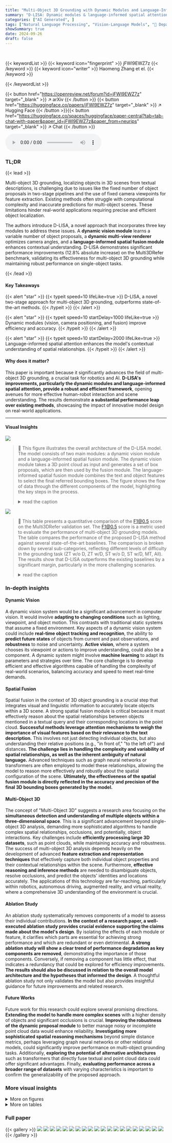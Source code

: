 ```yaml
---
title: "Multi-Object 3D Grounding with Dynamic Modules and Language-Informed Spatial Attention"
summary: "D-LISA: Dynamic modules & language-informed spatial attention revolutionizes multi-object 3D grounding, surpassing state-of-the-art accuracy by 12.8%."
categories: ["AI Generated", ]
tags: ["Natural Language Processing", "Vision-Language Models", "🏢 Department of Computer Science, Purdue University",]
showSummary: true
date: 2024-09-26
draft: false
---
```


<br>

{{< keywordList >}}
{{< keyword icon="fingerprint" >}} jFWl9EWZ7z {{< /keyword >}}
{{< keyword icon="writer" >}} Haomeng Zhang et el. {{< /keyword >}}
 
{{< /keywordList >}}

{{< button href="https://openreview.net/forum?id=jFWl9EWZ7z" target="_blank" >}}
↗ arXiv
{{< /button >}}
{{< button href="https://huggingface.co/papers/jFWl9EWZ7z" target="_blank" >}}
↗ Hugging Face
{{< /button >}}{{< button href="https://huggingface.co/spaces/huggingface/paper-central?tab=tab-chat-with-paper&paper_id=jFWl9EWZ7z&paper_from=neurips" target="_blank" >}}
↗ Chat
{{< /button >}}




<audio controls>
    <source src="https://ai-paper-reviewer.com/jFWl9EWZ7z/podcast.wav" type="audio/wav">
    Your browser does not support the audio element.
</audio>


### TL;DR


{{< lead >}}

Multi-object 3D grounding, localizing objects in 3D scenes from textual descriptions, is challenging due to issues like the fixed number of object proposals in two-stage pipelines and the use of fixed camera viewpoints for feature extraction.  Existing methods often struggle with computational complexity and inaccurate predictions for multi-object scenes.  These limitations hinder real-world applications requiring precise and efficient object localization. 



The authors introduce D-LISA, a novel approach that incorporates three key modules to address these issues.  A **dynamic vision module** learns a variable number of object proposals, a **dynamic multi-view renderer** optimizes camera angles, and a **language-informed spatial fusion module** enhances contextual understanding.  D-LISA demonstrates significant performance improvements (12.8% absolute increase) on the Multi3DRefer benchmark, validating its effectiveness for multi-object 3D grounding while maintaining robust performance on single-object tasks.

{{< /lead >}}


#### Key Takeaways

{{< alert "star" >}}
{{< typeit speed=10 lifeLike=true >}} D-LISA, a novel two-stage approach for multi-object 3D grounding, outperforms state-of-the-art methods. {{< /typeit >}}
{{< /alert >}}

{{< alert "star" >}}
{{< typeit speed=10 startDelay=1000 lifeLike=true >}} Dynamic modules (vision, camera positioning, and fusion) improve efficiency and accuracy. {{< /typeit >}}
{{< /alert >}}

{{< alert "star" >}}
{{< typeit speed=10 startDelay=2000 lifeLike=true >}} Language-informed spatial attention enhances the model's contextual understanding of spatial relationships. {{< /typeit >}}
{{< /alert >}}

#### Why does it matter?
This paper is important because it significantly advances the field of multi-object 3D grounding, a crucial task for robotics and AI.  **D-LISA's improvements, particularly the dynamic modules and language-informed spatial attention, provide a robust and efficient framework**, opening avenues for more effective human-robot interaction and scene understanding.  The results demonstrate **a substantial performance leap over existing methods**, showcasing the impact of innovative model design on real-world applications.

------
#### Visual Insights



![](https://ai-paper-reviewer.com/jFWl9EWZ7z/figures_2_1.jpg)

> 🔼 This figure illustrates the overall architecture of the D-LISA model. The model consists of two main modules: a dynamic vision module and a language-informed spatial fusion module. The dynamic vision module takes a 3D point cloud as input and generates a set of box proposals, which are then used by the fusion module. The language-informed spatial fusion module combines the text and object features to select the final referred bounding boxes. The figure shows the flow of data through the different components of the model, highlighting the key steps in the process.
> <details>
> <summary>read the caption</summary>
> Figure 1: Illustration of the overall pipeline. Our D-LISA processes the 3D point cloud through the dynamic visual module (Sec. 3.1) and encodes the text description through a text encoder. The visual and word features are fused through a language informed spatial fusion module (Sec. 3.2).
> </details>





![](https://ai-paper-reviewer.com/jFWl9EWZ7z/tables_5_1.jpg)

> 🔼 This table presents a quantitative comparison of the F1@0.5 score on the Multi3DRefer validation set.  The F1@0.5 score is a metric used to evaluate the performance of multi-object 3D grounding models. The table compares the performance of the proposed D-LISA method against several state-of-the-art baselines.  The comparison is broken down by several sub-categories, reflecting different levels of difficulty in the grounding task (ZT w/o D, ZT w/D, ST w/o D, ST w/D, MT, All).  The results show that D-LISA outperforms the existing baselines by a significant margin, particularly in the more challenging scenarios.
> <details>
> <summary>read the caption</summary>
> Table 1: Quantitative comparison of F1@0.5 on the Multi3DRefer [52] val set.
> </details>





### In-depth insights


#### Dynamic Vision
A dynamic vision system would be a significant advancement in computer vision.  It would involve **adapting to changing conditions** such as lighting, viewpoint, and object motion. This contrasts with traditional static systems that assume a fixed environment.  Key aspects of a dynamic vision system could include **real-time object tracking and recognition**, the ability to **predict future states** of objects from current and past observations, and **robustness** to noise and uncertainty. **Active vision**, where a system chooses its viewpoint or actions to improve understanding, could also be a component.  A dynamic system might involve **machine learning** to adapt its parameters and strategies over time. The core challenge is to develop efficient and effective algorithms capable of handling the complexity of real-world scenarios, balancing accuracy and speed to meet real-time demands.

#### Spatial Fusion
Spatial fusion in the context of 3D object grounding is a crucial step that integrates visual and linguistic information to accurately locate objects within a 3D scene.  A strong spatial fusion module is critical because it must effectively reason about the spatial relationships between objects mentioned in a textual query and their corresponding locations in the point cloud.  **Successful methods leverage attention mechanisms to weigh the importance of visual features based on their relevance to the text description.** This involves not just detecting individual objects, but also understanding their relative positions (e.g., "in front of," "to the left of") and distances. **The challenge lies in handling the complexity and variability of spatial relationships, as well as the inherent ambiguity of natural language.**  Advanced techniques such as graph neural networks or transformers are often employed to model these relationships, allowing the model to reason more effectively and robustly about the spatial configuration of the scene.  **Ultimately, the effectiveness of the spatial fusion module is directly reflected in the accuracy and precision of the final 3D bounding boxes generated by the model.**

#### Multi-Object 3D
The concept of "Multi-Object 3D" suggests a research area focusing on the **simultaneous detection and understanding of multiple objects within a three-dimensional space**.  This is a significant advancement beyond single-object 3D analysis, demanding more sophisticated algorithms to handle complex spatial relationships, occlusions, and potentially, object interactions.  Key challenges include **efficiently processing large 3D datasets**, such as point clouds, while maintaining accuracy and robustness.  The success of multi-object 3D analysis depends heavily on the development of advanced **feature extraction and representation techniques** that effectively capture both individual object properties and their contextual relationships within the scene.  Furthermore, **effective reasoning and inference methods** are needed to disambiguate objects, resolve occlusions, and predict the objects' identities and locations accurately.  The applications of this technology are far-reaching, particularly within robotics, autonomous driving, augmented reality, and virtual reality, where a comprehensive 3D understanding of the environment is crucial.

#### Ablation Study
An ablation study systematically removes components of a model to assess their individual contributions.  **In the context of a research paper, a well-executed ablation study provides crucial evidence supporting the claims made about the model's design**. By isolating the effects of each module or feature, it clarifies which parts are essential for achieving strong performance and which are redundant or even detrimental.  **A strong ablation study will show a clear trend of performance degradation as key components are removed**, demonstrating the importance of those components.  Conversely, if removing a component has little effect, that indicates a redundancy that could be explored for efficiency improvements. **The results should also be discussed in relation to the overall model architecture and the hypotheses that informed the design**.  A thoughtful ablation study not only validates the model but also provides insightful guidance for future improvements and related research.

#### Future Works
Future work for this research could explore several promising directions.  **Extending the model to handle more complex scenes** with a higher density of objects and significant occlusions is crucial.  **Improving the robustness of the dynamic proposal module** to better manage noisy or incomplete point cloud data would enhance reliability.  **Investigating more sophisticated spatial reasoning mechanisms** beyond simple distance metrics, perhaps leveraging graph neural networks or other relational models, could significantly improve performance on multi-object grounding tasks.  Additionally, **exploring the potential of alternative architectures** such as transformers that directly fuse textual and point cloud data could offer significant advantages. Finally, **evaluating performance across a broader range of datasets** with varying characteristics is important to confirm the generalizability of the proposed approach.


### More visual insights

<details>
<summary>More on figures
</summary>


![](https://ai-paper-reviewer.com/jFWl9EWZ7z/figures_4_1.jpg)

> 🔼 This figure illustrates the Language-Informed Spatial Attention (LISA) module.  It shows how the module integrates visual features (F), sentence features (g), box proposals (B), box centers, and spatial distances (D) to produce a spatial score (B) which is then used to balance visual attention weights and spatial relations for improved contextual understanding. The process involves several steps including computing queries (Q) and keys (K) from the visual features, calculating spatial scores (B) based on the sentence and visual features, and then using a weighted combination of standard attention and spatial attention to refine the visual features.  The final output is the language-informed spatial attention.
> <details>
> <summary>read the caption</summary>
> Figure 2: Illustration of language informed spatial attention (LISA). We model the object relations through spatial distance D. For each box proposal, a spatial score is predicted to balance the visual attention weights and spatial relations.
> </details>



![](https://ai-paper-reviewer.com/jFWl9EWZ7z/figures_6_1.jpg)

> 🔼 This figure shows a qualitative comparison of the proposed D-LISA model with two other state-of-the-art methods (M3DRef-CLIP and M3DRef-CLIP w/NMS) on the Multi3DRefer validation set.  Each row represents a different scene and text description. The visualizations demonstrate the ability of each model to accurately locate the target objects mentioned in the text description within the 3D scene. The ground truth is shown for comparison.
> <details>
> <summary>read the caption</summary>
> Figure 3: Qualitative examples of Multi3DRefer val set. For each scene-text pair, we visualize the predictions of M3DRef-CLIP, M3DRef-CLIP w/NMS, D-LISA and ground truth labels in magenta/blue/green/red separately.
> </details>



![](https://ai-paper-reviewer.com/jFWl9EWZ7z/figures_8_1.jpg)

> 🔼 This figure shows the qualitative results of using a dynamic multi-view renderer in comparison to a fixed pose renderer. The left side shows the learned pose distribution, and the right side shows rendered 2D images using both dynamic and fixed camera poses.  The dynamic pose adaptation improves rendering quality.
> <details>
> <summary>read the caption</summary>
> Figure 4: Qualitative results of dynamic multi-view renderer. On the left, we show the learned pose distribution over the Multi3DRefer val set and visualize one camera ray example. On the right, we present examples of comparison between rendering with fixed pose and dynamic learned pose.
> </details>



![](https://ai-paper-reviewer.com/jFWl9EWZ7z/figures_8_2.jpg)

> 🔼 This figure shows the qualitative results obtained by using a dynamic multi-view renderer. The left part of the figure displays the learned pose distribution and a sample camera ray from the Multi3DRefer validation set. The right part compares the rendering results obtained with fixed and dynamic camera poses. This comparison visually demonstrates the benefits of using dynamic camera poses in generating 2D image features.
> <details>
> <summary>read the caption</summary>
> Figure 4: Qualitative results of dynamic multi-view renderer. On the left, we show the learned pose distribution over the Multi3DRefer val set and visualize one camera ray example. On the right, we present examples of comparison between rendering with fixed pose and dynamic learned pose.
> </details>



![](https://ai-paper-reviewer.com/jFWl9EWZ7z/figures_16_1.jpg)

> 🔼 This figure shows qualitative results on the Multi3DRefer validation dataset.  It provides a visual comparison of the bounding box predictions generated by three different models (M3DRef-CLIP, M3DRef-CLIP with Non-Maximum Suppression, and D-LISA) against the ground truth for several scene-text pairs. The color coding helps in differentiating the predictions from each model and the ground truth.
> <details>
> <summary>read the caption</summary>
> Figure 3: Qualitative examples of Multi3DRefer val set. For each scene-text pair, we visualize the predictions of M3DRef-CLIP, M3DRef-CLIP w/NMS, D-LISA and ground truth labels in magenta/blue/green/red separately.
> </details>



![](https://ai-paper-reviewer.com/jFWl9EWZ7z/figures_17_1.jpg)

> 🔼 This figure presents qualitative results for the single-target with distractors (ST w/D) category of the Multi3DRefer validation set.  It shows the predictions of three models (M3DRef-CLIP, M3DRef-CLIP with Non-Maximum Suppression (NMS), and the proposed D-LISA model) along with the ground truth labels for three different scene-text pairs. Each pair shows a 3D point cloud of a scene and an associated textual description.  The goal is to visually compare the accuracy of the bounding boxes predicted by the three methods for various objects described in the text. Different colors represent the boxes for different models or the ground truth.
> <details>
> <summary>read the caption</summary>
> Figure A2: Additional qualitative examples of Multi3DRefer val set in ST w/D category. For each scene-text pair, we visualize the predictions of M3DRef-CLIP, M3DRef-CLIP w/NMS, D-LISA and ground truth labels in magenta/blue/green/red separately.
> </details>



</details>




<details>
<summary>More on tables
</summary>


![](https://ai-paper-reviewer.com/jFWl9EWZ7z/tables_7_1.jpg)
> 🔼 This table presents a quantitative comparison of various methods on the ScanRefer dataset for single-object 3D grounding.  The metric used is Acc@0.5 (accuracy at Intersection over Union threshold of 0.5). Results are shown separately for three categories of object instances: Unique, Multiple, and All (combination of Unique and Multiple).  For methods marked with an asterisk (*), the reported results are the best achieved when using additional captioning training data. The table highlights the performance of the proposed D-LISA method in comparison to existing state-of-the-art methods.
> <details>
> <summary>read the caption</summary>
> Table 2: Acc@0.5 of different methods on the ScanRefer dataset [8]. For joint models indicated by *, the best grounding performance with extra captioning training data is reported.
> </details>

![](https://ai-paper-reviewer.com/jFWl9EWZ7z/tables_7_2.jpg)
> 🔼 This table presents a quantitative comparison of the performance of various methods on the Nr3D dataset for single-object 3D grounding.  It breaks down the accuracy (Acc@0.5) across different subsets of the dataset categorized by difficulty (Easy, Hard), viewpoint dependency (View-Dep, View-Indep), and overall performance.  The table allows for a comparison of D-LISA against several state-of-the-art baselines, highlighting the relative strengths and weaknesses of each approach under various conditions.
> <details>
> <summary>read the caption</summary>
> Table 3: Grounding accuracy of different methods on Nr3D dataset [2].
> </details>

![](https://ai-paper-reviewer.com/jFWl9EWZ7z/tables_8_1.jpg)
> 🔼 This table presents the ablation study results for the proposed D-LISA model. It shows the impact of each module (Language-informed spatial fusion, Dynamic box proposal, and Dynamic multi-view renderer) on the overall performance. By comparing different rows, we can see how each module contributes to the improvements in the F1@0.5 score across various sub-categories of the Multi3DRefer dataset.
> <details>
> <summary>read the caption</summary>
> Table 4: Ablation study of proposed modules on Multi3DRefer dataset. 'LIS.', 'DBP.' and 'DMR.' stands for 'Language informed spatial fusion', ‘Dynamic box proposal', and 'Dynamic multi-view renderer' respectively.
> </details>

![](https://ai-paper-reviewer.com/jFWl9EWZ7z/tables_9_1.jpg)
> 🔼 This table presents a breakdown of the computational cost, measured in FLOPs (floating-point operations) and inference time (in seconds), for each module of the proposed D-LISA model.  It compares the computational cost of the baseline modules (detector, multi-view renderer, and fusion) with their dynamic counterparts. This allows for a quantitative analysis of the computational overhead introduced by the dynamic components. The table shows that the dynamic box proposal and multi-view renderer modules add minimal computational cost compared to their baseline versions.  The dynamic components improve model accuracy while keeping the overall model efficient.
> <details>
> <summary>read the caption</summary>
> Table 5: Computational cost for proposed modules during inference.
> </details>

![](https://ai-paper-reviewer.com/jFWl9EWZ7z/tables_13_1.jpg)
> 🔼 This table presents a quantitative comparison of the proposed D-LISA model against other state-of-the-art methods on the Multi3DRefer dataset.  The F1@0.5 score, a common metric for evaluating object detection, is used to measure the performance of each model. The dataset is divided into various subcategories representing different complexities of scenes, including zero targets with or without distractors, single targets with or without distractors, and multiple targets. Each method's F1 score is presented for each subcategory, allowing for a detailed comparison of model performance across diverse scenarios.
> <details>
> <summary>read the caption</summary>
> Table 1: Quantitative comparison of F1@0.5 on the Multi3DRefer [52] val set.
> </details>

![](https://ai-paper-reviewer.com/jFWl9EWZ7z/tables_13_2.jpg)
> 🔼 This table presents the ablation study results on different question types (Spatial, Color, Texture, Shape) by removing one module at a time (LIS, DBP, DMR).  The F1@0.5 scores are reported for each ablation setting to demonstrate the individual contributions of each module to the overall performance.  The baseline is when all modules are included.
> <details>
> <summary>read the caption</summary>
> Table A2: Ablation studies on question types on Multi3DRefer dataset. ‘LIS.', ‘DBP.’ and ‘DMR.’ stands for ‘Language informed spatial fusion’, ‘Dynamic box proposal’, and ‘Dynamic multi-view renderer’ respectively. F1@0.5 results are reported.
> </details>

![](https://ai-paper-reviewer.com/jFWl9EWZ7z/tables_13_3.jpg)
> 🔼 This ablation study investigates the effect of varying the filtering threshold  (\(\tau_f\)) on the model's performance. The results, measured by F1@0.5, demonstrate that a threshold of 0.5 yields the best performance, suggesting an optimal balance between inclusiveness and selectivity in the dynamic box proposal module.
> <details>
> <summary>read the caption</summary>
> Table A3: Ablation studies on the filtering threshold \(\tau_f\). F1@0.5 results are reported.
> </details>

![](https://ai-paper-reviewer.com/jFWl9EWZ7z/tables_14_1.jpg)
> 🔼 This table presents a quantitative comparison of the F1@0.5 scores achieved by different methods on the Multi3DRefer validation set.  The F1@0.5 score is a common metric for evaluating the performance of object detection and grounding models.  The table shows the performance of several state-of-the-art methods, including 3DVG-Trans, D3Net, 3DJCG, M3DRef-CLIP (with and without NMS), and the proposed D-LISA method, across different categories of evaluation (ZT w/o D, ZT w/D, ST w/o D, ST w/D, MT, and All). This allows for a comprehensive comparison of the various approaches and highlights the improvements achieved by the proposed method.
> <details>
> <summary>read the caption</summary>
> Table 1: Quantitative comparison of F1@0.5 on the Multi3DRefer [52] val set.
> </details>

![](https://ai-paper-reviewer.com/jFWl9EWZ7z/tables_14_2.jpg)
> 🔼 This table presents a quantitative comparison of various methods on the ScanRefer dataset, focusing on the accuracy at an Intersection over Union (IoU) threshold of 0.5 (Acc@0.5).  It breaks down the results across different categories: 'Unique' (target object has a unique semantic class in the scene), 'Multiple' (target object has the same semantic class as other objects in the scene), and 'All' (the overall average). The table also distinguishes between validation and test set results.  The asterisk (*) indicates that some methods have achieved their best results using supplementary caption training data.
> <details>
> <summary>read the caption</summary>
> Table 2: Acc@0.5 of different methods on the ScanRefer dataset [8]. For joint models indicated by *, the best grounding performance with extra captioning training data is reported.
> </details>

![](https://ai-paper-reviewer.com/jFWl9EWZ7z/tables_15_1.jpg)
> 🔼 This table presents a comparison of different methods' performance on the Nr3D dataset for single-object 3D grounding.  The dataset is divided into subsets based on difficulty (Easy, Hard) and viewpoint dependence (View-Dep, View-Indep).  The accuracy is measured as the percentage of correctly identified objects.  The table allows for a comparison of D-LISA's performance against other state-of-the-art methods across various difficulty levels and viewpoints.
> <details>
> <summary>read the caption</summary>
> Table 3: Grounding accuracy of different methods on Nr3D dataset [2].
> </details>

![](https://ai-paper-reviewer.com/jFWl9EWZ7z/tables_15_2.jpg)
> 🔼 This table presents an ablation study comparing the performance of two different spatial attention mechanisms: the standard spatial self-attention mechanism and the proposed language-informed spatial attention (LISA) mechanism.  The comparison is done across different subcategories of the Multi3DRefer dataset, allowing assessment of their impact on various scene complexities (i.e., presence or absence of distractors with the same semantics). The results showcase the effectiveness of LISA in improving grounding performance.
> <details>
> <summary>read the caption</summary>
> Table A8: Comparison of language guided spatial attention methods on Multi3DRefer dataset.
> </details>

![](https://ai-paper-reviewer.com/jFWl9EWZ7z/tables_16_1.jpg)
> 🔼 This table compares the performance of two different spatial attention mechanisms: the Spatial Self-Attention from ViL3DRef and the proposed Language-Informed Spatial Attention (LISA).  The comparison is done across different sub-categories of the Multi3DRefer dataset (ZT w/o D, ZT w/D, ST w/o D, ST w/D, MT, All) which represent varying levels of complexity in the task. The F1@0.5 metric is used to evaluate performance across these sub-categories, showing a slight improvement by the proposed LISA method.
> <details>
> <summary>read the caption</summary>
> Table A8: Comparison of language guided spatial attention methods on Multi3DRefer dataset.
> </details>

</details>




### Full paper

{{< gallery >}}
<img src="https://ai-paper-reviewer.com/jFWl9EWZ7z/1.png" class="grid-w50 md:grid-w33 xl:grid-w25" />
<img src="https://ai-paper-reviewer.com/jFWl9EWZ7z/2.png" class="grid-w50 md:grid-w33 xl:grid-w25" />
<img src="https://ai-paper-reviewer.com/jFWl9EWZ7z/3.png" class="grid-w50 md:grid-w33 xl:grid-w25" />
<img src="https://ai-paper-reviewer.com/jFWl9EWZ7z/4.png" class="grid-w50 md:grid-w33 xl:grid-w25" />
<img src="https://ai-paper-reviewer.com/jFWl9EWZ7z/5.png" class="grid-w50 md:grid-w33 xl:grid-w25" />
<img src="https://ai-paper-reviewer.com/jFWl9EWZ7z/6.png" class="grid-w50 md:grid-w33 xl:grid-w25" />
<img src="https://ai-paper-reviewer.com/jFWl9EWZ7z/7.png" class="grid-w50 md:grid-w33 xl:grid-w25" />
<img src="https://ai-paper-reviewer.com/jFWl9EWZ7z/8.png" class="grid-w50 md:grid-w33 xl:grid-w25" />
<img src="https://ai-paper-reviewer.com/jFWl9EWZ7z/9.png" class="grid-w50 md:grid-w33 xl:grid-w25" />
<img src="https://ai-paper-reviewer.com/jFWl9EWZ7z/10.png" class="grid-w50 md:grid-w33 xl:grid-w25" />
<img src="https://ai-paper-reviewer.com/jFWl9EWZ7z/11.png" class="grid-w50 md:grid-w33 xl:grid-w25" />
<img src="https://ai-paper-reviewer.com/jFWl9EWZ7z/12.png" class="grid-w50 md:grid-w33 xl:grid-w25" />
<img src="https://ai-paper-reviewer.com/jFWl9EWZ7z/13.png" class="grid-w50 md:grid-w33 xl:grid-w25" />
<img src="https://ai-paper-reviewer.com/jFWl9EWZ7z/14.png" class="grid-w50 md:grid-w33 xl:grid-w25" />
<img src="https://ai-paper-reviewer.com/jFWl9EWZ7z/15.png" class="grid-w50 md:grid-w33 xl:grid-w25" />
<img src="https://ai-paper-reviewer.com/jFWl9EWZ7z/16.png" class="grid-w50 md:grid-w33 xl:grid-w25" />
<img src="https://ai-paper-reviewer.com/jFWl9EWZ7z/17.png" class="grid-w50 md:grid-w33 xl:grid-w25" />
<img src="https://ai-paper-reviewer.com/jFWl9EWZ7z/18.png" class="grid-w50 md:grid-w33 xl:grid-w25" />
<img src="https://ai-paper-reviewer.com/jFWl9EWZ7z/19.png" class="grid-w50 md:grid-w33 xl:grid-w25" />
<img src="https://ai-paper-reviewer.com/jFWl9EWZ7z/20.png" class="grid-w50 md:grid-w33 xl:grid-w25" />
{{< /gallery >}}